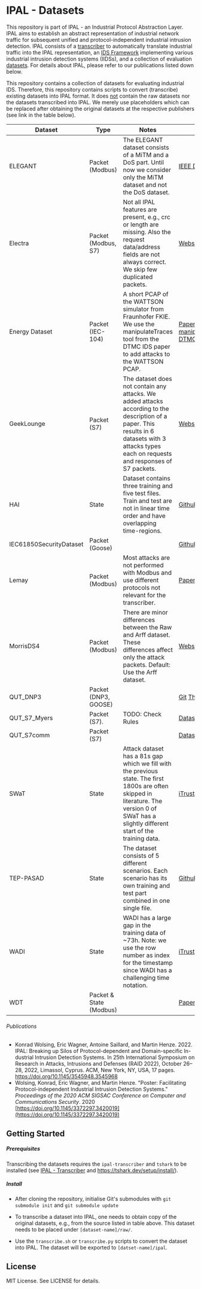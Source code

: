 # IPAL - Datasets

This repository is part of IPAL - an Industrial Protocol Abstraction Layer. IPAL aims to establish an abstract representation of industrial network traffic for subsequent unified and protocol-independent industrial intrusion detection. IPAL consists of a [transcriber](https://github.com/fkie-cad/ipal_transcriber) to automatically translate industrial traffic into the IPAL representation, an [IDS Framework](https://github.com/fkie-cad/ipal_ids_framework) implementing various industrial intrusion detection systems (IIDSs), and a collection of evaluation [datasets](https://github.com/fkie-cad/ipal_datasets). For details about IPAL, please refer to our publications listed down below.

This repository contains a collection of datasets for evaluating industrial IDS. Therefore, this repository contains scripts to convert (transcribe) existing datasets into IPAL format. It does <u>not</u> contain the raw datasets nor the datasets transcribed into IPAL. We merely use placeholders which can be replaced after obtaining the original datasets at the respective publishers (see link in the table below).

| Dataset                 | Type                | Notes                                                        | Link                                                         |
| ----------------------- | ------------------- | ------------------------------------------------------------ | ------------------------------------------------------------ |
| ELEGANT                 | Packet (Modbus)     | The ELEGANT dataset consists of a MiTM and a DoS part. Until now we consider only the MiTM dataset and not the DoS dataset. | [IEEE Dataport](https://ieee-dataport.org/open-access/denial-service-and-man-middle-attacks-programmable-logic-controllers) |
| Electra                 | Packet (Modbus, S7) | Not all IPAL features are present, e.g., crc or length are missing. Also the request data/address fields are not always correct. We skip few duplicated packets. | [Webseite](http://perception.inf.um.es/electra/)             |
| Energy Dataset          | Packet (IEC-104) | A short PCAP of the WATTSON simulator from Fraunhofer FKIE. We use the manipulateTraces tool from the DTMC IDS paper to add attacks to the WATTSON PCAP. | [Paper](https://dl.acm.org/doi/pdf/10.1145/3372297.3420016), [manipulateTraces](https://github.com/jjchromik/manipulateTraces) [DTMC Paper](https://doi.org/10.1007/978-3-319-74947-1_4) |
| GeekLounge              | Packet (S7)         | The dataset does not contain any attacks. We added attacks according to the description of a paper. This results in 6 datasets with 3 attacks types each on requests and responses of S7 packets. | [Website ](https://www.netresec.com/?page=PCAP4SICS), [Paper](https://doi.org/10.1007/978-3-319-99843-5_5) |
| HAI                     | State               | Dataset contains three training and five test files. Train and test are not in linear time order and have overlapping time-regions. | [Github](https://github.com/icsdataset/hai/tree/master/hai-21.03) |
| IEC61850SecurityDataset | Packet (Goose)      |                                                              | [Github](https://github.com/smartgridadsc/IEC61850SecurityDataset) |
| Lemay                   | Packet (Modbus)     | Most attacks are not performed with Modbus and use different protocols not relevant for the transcriber. | [Paper](https://www.usenix.org/conference/cset16/workshop-program/presentation/lemay) [Github](https://github.com/antoine-lemay/Modbus_dataset) |
| MorrisDS4               | Packet (Modbus)     | There are minor differences between the Raw and Arff dataset. These differences affect only the attack packets. Default: Use the Arff dataset. | [Website](https://sites.google.com/a/uah.edu/tommy-morris-uah/ics-data-sets) |
| QUT\_DNP3              | Packet (DNP3, GOOSE)         |  | [Git](https://github.com/qut-infosec/2017QUT_DNP3) [Thesis](https://eprints.qut.edu.au/121760/1/Nicholas_Rodofile_Thesis.pdf) |
| QUT\_S7\_Myers            | Packet (S7).        |  TODO: Check Rules | [Dataset](https://cloudstor.aarnet.edu.au/plus/index.php/s/9qFfeVmfX7K5IDH) [Paper](https://research-repository.griffith.edu.au/bitstream/handle/10072/385711/FOO229943.pdf?sequence=1) |
| QUT\_S7comm            | Packet (S7)        |  | [Dataset](https://github.com/qut-infosec/2017QUT_S7comm) [Paper](https://link.springer.com/chapter/10.1007/978-3-319-59870-3_30) |
| SWaT                    | State               | Attack dataset has a 81s gap which we fill with the previous state. The first 1800s are often skipped in literature. The version 0 of SWaT has a slightly different start of the training data. | [iTrust](https://itrust.sutd.edu.sg/itrust-labs-home/itrust-labs_swat/) |
| TEP-PASAD               | State               | The dataset consists of 5 different scenarios. Each scenario has its own training and test part combined in one single file. | [Github](https://github.com/mikeliturbe/pasad/tree/master/data) |
| WADI                    | State               | WADI has a large gap in the training data of ~73h. Note: we use the row number as index for the timestamp since WADI has a challenging time notation. | [iTrust](https://itrust.sutd.edu.sg/itrust-labs-home/itrust-labs_wadi/) |
| WDT | Packet & State (Modbus) |  | [Paper](https://doi.org/10.1109/ACCESS.2021.3109465) |

###### Publications

- Konrad Wolsing, Eric Wagner, Antoine Saillard, and Martin Henze. 2022. IPAL: Breaking up Silos of Protocol-dependent and Domain-specific In- dustrial Intrusion Detection Systems. In 25th International Symposium on Research in Attacks, Intrusions and Defenses (RAID 2022), October 26–28, 2022, Limassol, Cyprus. ACM, New York, NY, USA, 17 pages. [https://doi.org/10.1145/3545948.3545968 ](https://doi.org/10.1145/3545948.3545968)
- Wolsing, Konrad, Eric Wagner, and Martin Henze. "Poster: Facilitating Protocol-independent Industrial Intrusion Detection Systems." *Proceedings of the 2020 ACM SIGSAC Conference on Computer and Communications Security*. 2020 [https://doi.org/10.1145/3372297.3420019](https://doi.org/10.1145/3372297.3420019)

## Getting Started

##### Prerequisites

Transcribing the datasets requires the `ipal-transcriber` and `tshark` to be installed (see [IPAL - Transcriber](https://github.com/fkie-cad/ipal_transcriber) and https://tshark.dev/setup/install/).

##### Install

- After cloning the repository, initialise Git's submodules with `git submodule init` and `git submodule update`

- To transcribe a dataset into IPAL, one needs to obtain copy of the original datasets, e.g., from the source listed in table above. This dataset needs to be placed under `[dataset-name]/raw/`.
- Use the `transcribe.sh` or `transcribe.py` scripts to convert the dataset into IPAL. The dataset will be exported to `[datset-name]/ipal`.

## License

MIT License. See LICENSE for details.

